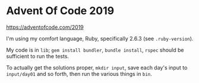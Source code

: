 # Advent Of Code 2019

https://adventofcode.com/2019

I'm using my comfort language, Ruby, specifically 2.6.3 (see `.ruby-version`).

My code is in `lib`; `gem install bundler`, `bundle install`, `rspec`
should be sufficient to run the tests.

To actually get the solutions proper, `mkdir input`, save each day's input to
`input/day01` and so forth, then run the various things in `bin`.

